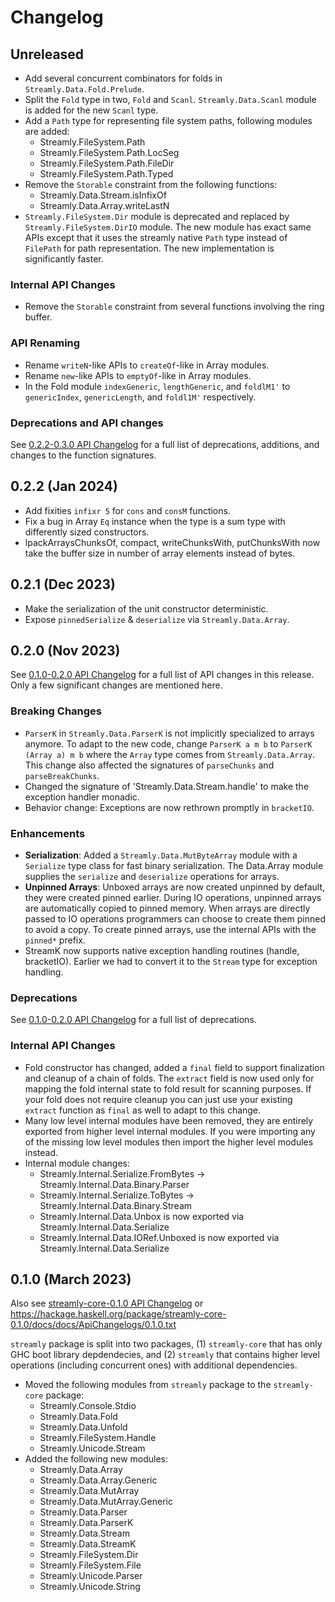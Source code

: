 # Changelog

## Unreleased

* Add several concurrent combinators for folds in `Streamly.Data.Fold.Prelude`.
* Split the `Fold` type in two, `Fold` and `Scanl`. `Streamly.Data.Scanl`
  module is added for the new `Scanl` type.
* Add a `Path` type for representing file system paths, following modules are
  added:
  - Streamly.FileSystem.Path
  - Streamly.FileSystem.Path.LocSeg
  - Streamly.FileSystem.Path.FileDir
  - Streamly.FileSystem.Path.Typed
* Remove the `Storable` constraint from the following functions:
  - Streamly.Data.Stream.isInfixOf
  - Streamly.Data.Array.writeLastN
* `Streamly.FileSystem.Dir` module is deprecated and replaced by
  `Streamly.FileSystem.DirIO` module. The new module has exact same
  APIs except that it uses the streamly native `Path` type instead
  of `FilePath` for path representation. The new implementation is
  significantly faster.

### Internal API Changes

* Remove the `Storable` constraint from several functions involving the ring
  buffer.

### API Renaming

* Rename `writeN`-like APIs to `createOf`-like in Array modules.
* Rename `new`-like APIs to `emptyOf`-like in Array modules.
* In the Fold module `indexGeneric`, `lengthGeneric`, and `foldlM1'` to
   `genericIndex`, `genericLength`, and `foldl1M'` respectively.

### Deprecations and API changes

See [0.2.2-0.3.0 API Changelog](/core/docs/ApiChangelogs/0.2.2-0.3.0.txt) for a
full list of deprecations, additions, and changes to the function signatures.

## 0.2.2 (Jan 2024)

* Add fixities `infixr 5` for `cons` and `consM` functions.
* Fix a bug in Array `Eq` instance when the type is a sum type with
  differently sized constructors.
* lpackArraysChunksOf, compact, writeChunksWith, putChunksWith now take the
  buffer size in number of array elements instead of bytes.

## 0.2.1 (Dec 2023)

* Make the serialization of the unit constructor deterministic.
* Expose `pinnedSerialize` & `deserialize` via `Streamly.Data.Array`.

## 0.2.0 (Nov 2023)

See [0.1.0-0.2.0 API Changelog](https://github.com/composewell/streamly/blob/streamly-0.10.0/core/docs/ApiChangelogs/0.1.0-0.2.0.txt)
for a full list of API changes in this release. Only a few significant
changes are mentioned here.

### Breaking Changes

* `ParserK` in `Streamly.Data.ParserK` is not implicitly specialized
  to arrays anymore. To adapt to the new code, change `ParserK a m
  b` to `ParserK (Array a) m b` where the `Array` type comes from
  `Streamly.Data.Array`. This change also affected the signatures of
  `parseChunks` and `parseBreakChunks`.
* Changed the signature of 'Streamly.Data.Stream.handle' to make the
  exception handler monadic.
* Behavior change: Exceptions are now rethrown promptly in `bracketIO`.

### Enhancements

* __Serialization__: Added a `Streamly.Data.MutByteArray` module with a
  `Serialize` type class for fast binary serialization. The Data.Array
  module supplies the `serialize` and `deserialize` operations for arrays.
* __Unpinned Arrays__: Unboxed arrays are now created unpinned by default,
  they were created pinned earlier. During IO operations, unpinned arrays
  are automatically copied to pinned memory. When arrays are directly
  passed to IO operations programmers can choose to create them pinned to
  avoid a copy.  To create pinned arrays, use the internal APIs with the
  `pinned*` prefix.
* StreamK now supports native exception handling routines (handle, bracketIO).
  Earlier we had to convert it to the `Stream` type for exception handling.

### Deprecations

See [0.1.0-0.2.0 API Changelog](https://github.com/composewell/streamly/blob/streamly-0.10.0/core/docs/ApiChangelogs/0.1.0-0.2.0.txt)
for a full list of deprecations.

### Internal API Changes

* Fold constructor has changed, added a `final` field to support
  finalization and cleanup of a chain of folds. The `extract` field is
  now used only for mapping the fold internal state to fold result for
  scanning purposes. If your fold does not require cleanup you can just use
  your existing `extract` function as `final` as well to adapt to this change.
* Many low level internal modules have been removed, they are entirely
  exported from higher level internal modules. If you were importing any
  of the missing low level modules then import the higher level modules instead.
* Internal module changes:
  * Streamly.Internal.Serialize.FromBytes -> Streamly.Internal.Data.Binary.Parser
  * Streamly.Internal.Serialize.ToBytes ->   Streamly.Internal.Data.Binary.Stream
  * Streamly.Internal.Data.Unbox is now exported via Streamly.Internal.Data.Serialize
  * Streamly.Internal.Data.IORef.Unboxed is now exported via Streamly.Internal.Data.Serialize

## 0.1.0 (March 2023)

Also see [streamly-core-0.1.0 API Changelog](https://github.com/composewell/streamly/blob/streamly-0.10.0/core/docs/ApiChangelogs/0.1.0.txt) or
https://hackage.haskell.org/package/streamly-core-0.1.0/docs/docs/ApiChangelogs/0.1.0.txt

`streamly` package is split into two packages, (1) `streamly-core` that
has only GHC boot library depdendecies, and (2) `streamly` that contains
higher level operations (including concurrent ones) with additional
dependencies.

* Moved the following modules from `streamly` package to the
  `streamly-core` package:
  * Streamly.Console.Stdio
  * Streamly.Data.Fold
  * Streamly.Data.Unfold
  * Streamly.FileSystem.Handle
  * Streamly.Unicode.Stream
* Added the following new modules:
  * Streamly.Data.Array
  * Streamly.Data.Array.Generic
  * Streamly.Data.MutArray
  * Streamly.Data.MutArray.Generic
  * Streamly.Data.Parser
  * Streamly.Data.ParserK
  * Streamly.Data.Stream
  * Streamly.Data.StreamK
  * Streamly.FileSystem.Dir
  * Streamly.FileSystem.File
  * Streamly.Unicode.Parser
  * Streamly.Unicode.String
